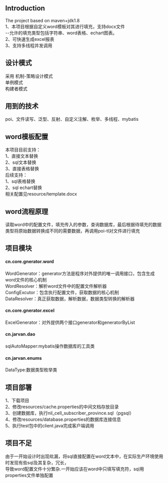 ## Introduction
The project based on maven+jdk1.8 <br/>
1、本项目根据自定义word模板对其进行填充，支持docx文件<br/>
   --允许的填充类型包括字符串、word表格、echart图表。<br/>
2、可快速生成excel报表<br/>
3、支持多线程并发调用

## 设计模式
采用
机制-策略设计模式<br/>
单例模式<br/>
构建者模式<br/>

## 用到的技术
poi、文件读写、泛型、反射、自定义注解、枚举、多线程、mybatis<br/>

## word模板配置
本项目目前支持：<br/>
1、直接文本替换<br/>
2、sql文本替换<br/>
3、直接表格替换<br/>
后续支持：<br/>
1、sql表格替换<br/>
2、sql echart替换<br/>
相关配置见resource/template.docx

## word流程原理
读取word中的配置文件，填充传入的参数，查询数据库，最后根据待填充的数据类型将原始数据转换成不同的需要数据，再调用poi-tl对文件进行填充<br/>
## 项目模块

#### cn.core.gnerator.word
WordGenerator：generator方法是程序对外提供的唯一调用接口，包含生成word文件的核心机制<br/>
WordResolver：解析word文件中的配置文件解析器<br/>
ConfigExcutor：包含执行配置文件，获取数据的核心机制<br/>
DataResolver：真正获取数据，解析数据，数据类型转换的解析器<br/>

#### cn.core.gnerator.excel
ExcelGenerator：对外提供两个接口generator和generatorByList<br/>

#### cn.jarvan.dao
sqlAutoMapper:mybatis操作数据库的工具类<br/>

#### cn.jarvan.enums
DataType:数据类型枚举类<br/>

## 项目部署
1、下载项目<br/>
2、修改resources/cache.properties的中间文档存放目录<br/>
3、创建数据库，执行nil_cell_subscriber_province.sql（pgsql）<br/>
4、修改resources/database.properties的数据库连接信息<br/>
5、执行test包中的client.java完成客户端调用

## 项目不足
由于一开始设计时出现纰漏，将sql直接配置在word文本中，在实际生产环境使用时发现有些sql及其复杂，冗长，<br/>
导致word配置文件十分繁杂.一开始应该在word中只填写填充符，sql用properties文件单独配置
